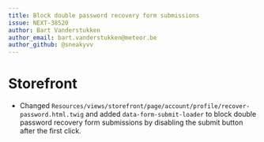 ```yaml
---
title: Block double password recovery form submissions
issue: NEXT-38520
author: Bart Vanderstukken
author_email: bart.vanderstukken@meteor.be
author_github: @sneakyvv
---
```

# Storefront
* Changed `Resources/views/storefront/page/account/profile/recover-password.html.twig` and added `data-form-submit-loader` to block double password recovery form submissions by disabling the submit button after the first click.
